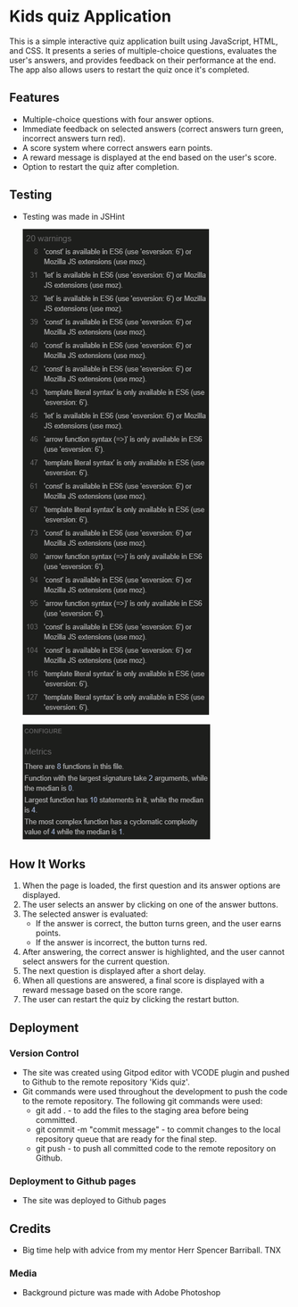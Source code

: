 # Kids quiz Application

This is a simple interactive quiz application built using JavaScript, HTML, and CSS. It presents a series of multiple-choice questions, evaluates the user's answers, and provides feedback on their performance at the end. The app also allows users to restart the quiz once it's completed.

## Features

- Multiple-choice questions with four answer options.
- Immediate feedback on selected answers (correct answers turn green, incorrect answers turn red).
- A score system where correct answers earn points.
- A reward message is displayed at the end based on the user's score.
- Option to restart the quiz after completion.

## Testing

- Testing was made in JSHint

  ![Image of JS Hint Metrics](assets/images/JSHint1.png)
  
  ![Image of JS Hint Metrics](assets/images/JSHint.png)  

## How It Works

1. When the page is loaded, the first question and its answer options are displayed.
2. The user selects an answer by clicking on one of the answer buttons.
3. The selected answer is evaluated:
   - If the answer is correct, the button turns green, and the user earns points.
   - If the answer is incorrect, the button turns red.
4. After answering, the correct answer is highlighted, and the user cannot select answers for the current question.
5. The next question is displayed after a short delay.
6. When all questions are answered, a final score is displayed with a reward message based on the score range.
7. The user can restart the quiz by clicking the restart button.

## Deployment

### Version Control

- The site was created using Gitpod editor with VCODE plugin and pushed to Github to the remote repository 'Kids quiz'.
- Git commands were used throughout the development to push the code to the remote repository. The following git commands were used:
  - git add . - to add the files to the staging area before being committed.
  - git commit -m "commit message" - to commit changes to the local repository queue that are ready for the final step.
  - git push - to push all committed code to the remote repository on Github.

### Deployment to Github pages

- The site was deployed to Github pages

## Credits

- Big time help with advice from my mentor Herr Spencer Barriball. TNX

### Media

- Background picture was made with Adobe Photoshop
